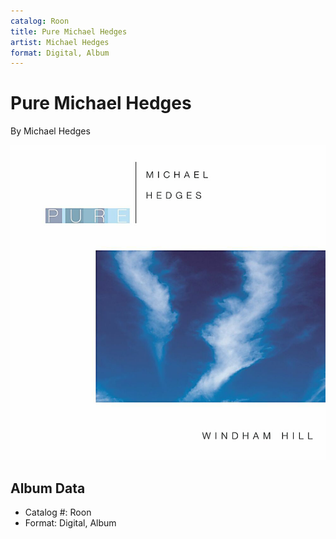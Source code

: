```yaml
---
catalog: Roon
title: Pure Michael Hedges
artist: Michael Hedges
format: Digital, Album
---
```


# Pure Michael Hedges

By Michael Hedges

![](../../assets/albumcovers/Michael_Hedges-Pure_Michael_Hedges.png)

## Album Data

- Catalog #: Roon
- Format: Digital, Album

